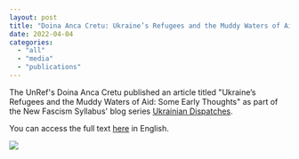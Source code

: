 ```yaml
---
layout: post
title: "Doina Anca Cretu: Ukraine’s Refugees and the Muddy Waters of Aid"
date: 2022-04-04
categories: 
  - "all"
  - "media"
  - "publications"
---
```


The UnRef's Doina Anca Cretu published an article titled "Ukraine’s Refugees and the Muddy Waters of Aid: Some Early Thoughts" as part of the New Fascism Syllabus' blog series [Ukrainian Dispatches](http://newfascismsyllabus.com/category/contributions/ukrainian-dispatches/).

You can access the full text [here](http://newfascismsyllabus.com/contributions/ukraines-refugees-and-the-muddy-waters-of-aid-some-early-thoughts/) in English.

[![](/assets/images/Anca-blog.png)](http://newfascismsyllabus.com/contributions/ukraines-refugees-and-the-muddy-waters-of-aid-some-early-thoughts/)
